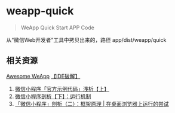 # weapp-quick

> WeApp Quick Start APP Code

从“微信Web开发者”工具中拷贝出来的，路径 app/dist/weapp/quick

相关资源
---

[Awesome WeApp](https://github.com/justjavac/awesome-wechat-weapp)
[【IDE破解】](https://github.com/gavinkwoe/weapp-ide-crack)

1. [微信小程序「官方示例代码」浅析【上】](https://zhuanlan.zhihu.com/p/22574282?refer=phodal)
2. [微信小程序剖析【下】：运行机制](http://mp.weixin.qq.com/s?__biz=MjM5Mjg4NDMwMA==&mid=2652974093&idx=1&sn=0570a243304ea8bb7d1b636624886fb1&scene=21#wechat_redirect)
3. [「微信小程序」剖析（二）：框架原理 | 在桌面浏览器上运行的尝试](http://mp.weixin.qq.com/s?__biz=MjM5Mjg4NDMwMA==&mid=2652974111&idx=1&sn=93a868cdb59b5dd77c65c7a5303e6e31#rd)


